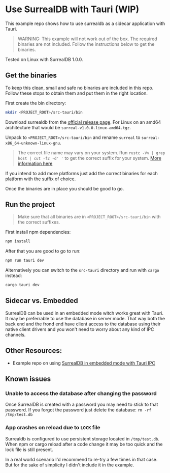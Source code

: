 # Use SurrealDB with Tauri (WIP)

This example repo shows how to use surrealdb as a sidecar application with Tauri.

> WARNING: This example will not work out of the box. The required binaries are not included. Follow the instructions
> below to get the binaries.

Tested on Linux with SurrealDB 1.0.0.

## Get the binaries

To keep this clean, small and safe no binaries are included in this repo. Follow these stops to obtain them and put them
in the right location.

First create the bin directory:

```bash
mkdir <PROJECT_ROOT>/src-tauri/bin
```

Download surrealdb from the [official release page](https://github.com/surrealdb/surrealdb/releases). For Linux on an
amd64 architecture that would be `surreal-v1.0.0.linux-amd64.tgz`.

Unpack to `<PROJECT_ROOT>/src-tauri/bin` and rename `surreal` to `surreal-x86_64-unknown-linux-gnu`.

> The correct file name may vary on your system. Run `rustc -Vv | grep host | cut -f2 -d' '` to get the correct suffix
> for your system. [More information here](https://tauri.app/v1/guides/building/sidecar/)

If you intend to add more platforms just add the correct binaries for each platform with the suffix of choice.

Once the binaries are in place you should be good to go.

## Run the project

> Make sure that all binaries are in `<PROJECT_ROOT>/src-tauri/bin` with the correct suffixes.

First install npm dependencies:

```bash
npm install
```

After that you are good to go to run:

```bash
npm run tauri dev
```

Alternatively you can switch to the `src-tauri` directory and run with `cargo` instead:

```bash
cargo tauri dev
```

## Sidecar vs. Embedded

SurrealDB can be used in an embedded mode witch works great with Tauri. It may be preferrable to use the database
in server mode. That way both the back end and the frond end have client access to the database using their
native client drivers and you won't need to worry about any kind of IPC channels.

## Other Resources:

* Example repo on using [SurrealDB in embedded mode with Tauri IPC](https://github.com/reymom/surrealdb-starter-taurikit)

## Known issues

### Unable to access the database after changing the password

Once SurrealDB is created with a password you may need to stick to that password. If you forgot the password just delete
the database: `rm -rf /tmp/test.db`

### App crashes on reload due to `LOCK` file

Surrealdb is configured to use persistent storage located in `/tmp/test.db`. When npm or cargo reload after a code
change it may be too quick and the lock file is still present.

In a real world scenario I'd recommend to re-try a few times in that case. But for the sake of simplicity I didn't
include it in the example.
